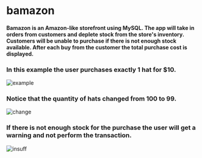 # bamazon
#### Bamazon is an Amazon-like storefront using MySQL. The app will take in orders from customers and deplete stock from the store's inventory. Customers will be unable to purchase if there is not enough stock available. After each buy from the customer the total purchase cost is displayed.

### In this example the user purchases exactly 1 hat for $10.
![example](https://user-images.githubusercontent.com/45009760/55418714-34e26c00-5541-11e9-9935-09f7364f641e.gif)
### Notice that the quantity of hats changed from 100 to 99.
![change](https://user-images.githubusercontent.com/45009760/55418715-34e26c00-5541-11e9-8d16-b5618e9dc278.gif)
### If there is not enough stock for the purchase the user will get a warning and not perform the transaction.
![insuff](https://user-images.githubusercontent.com/45009760/55418716-34e26c00-5541-11e9-839e-3913323fb74c.gif)

